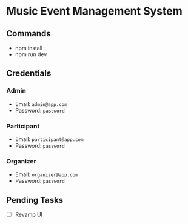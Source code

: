 # Music Event Management System

## Commands

- npm install
- npm run dev

## Credentials

### Admin

- Email: `admin@app.com`
- Password: `password`

### Participant

- Email: `participant@app.com`
- Password: `password`

### Organizer

- Email: `organizer@app.com`
- Password: `password`

## Pending Tasks

- [ ] Revamp UI
